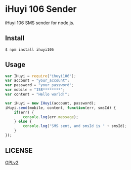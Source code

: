 iHuyi 106 Sender
================

iHuyi 106 SMS sender for node.js.

Install
-------

```shell
$ npm install ihuyi106
```

Usage
-----

```javascript
var IHuyi = require("ihuyi106");
var account = "your_account";
var password = "your_password";
var mobile = "158********";
var content = "Hello world!";

var iHuyi = new IHuyi(account, password);
iHuyi.send(mobile, content, function(err, smsId) {
    if(err) {
        console.log(err.message);
    } else {
        console.log("SMS sent, and smsId is " + smsId);
    }
});
```

LICENSE
-------

[GPLv2](https://github.com/XadillaX/ihuyi106js/blob/master/LICENSE)
